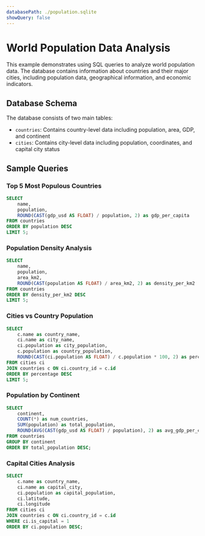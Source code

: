 ```yaml
---
databasePath: ./population.sqlite
showQuery: false
---
```


# World Population Data Analysis

This example demonstrates using SQL queries to analyze world population data. The database contains information about countries and their major cities, including population data, geographical information, and economic indicators.

## Database Schema

The database consists of two main tables:
- `countries`: Contains country-level data including population, area, GDP, and continent
- `cities`: Contains city-level data including population, coordinates, and capital city status

## Sample Queries

### Top 5 Most Populous Countries

```sql
SELECT 
    name,
    population,
    ROUND(CAST(gdp_usd AS FLOAT) / population, 2) as gdp_per_capita
FROM countries 
ORDER BY population DESC 
LIMIT 5;
```

### Population Density Analysis

```sql
SELECT 
    name,
    population,
    area_km2,
    ROUND(CAST(population AS FLOAT) / area_km2, 2) as density_per_km2
FROM countries 
ORDER BY density_per_km2 DESC
LIMIT 5;
```

### Cities vs Country Population

```sql
SELECT 
    c.name as country_name,
    ci.name as city_name,
    ci.population as city_population,
    c.population as country_population,
    ROUND(CAST(ci.population AS FLOAT) / c.population * 100, 2) as percentage
FROM cities ci
JOIN countries c ON ci.country_id = c.id
ORDER BY percentage DESC
LIMIT 5;
```

### Population by Continent

```sql
SELECT 
    continent,
    COUNT(*) as num_countries,
    SUM(population) as total_population,
    ROUND(AVG(CAST(gdp_usd AS FLOAT) / population), 2) as avg_gdp_per_capita
FROM countries
GROUP BY continent
ORDER BY total_population DESC;
```

### Capital Cities Analysis

```sql
SELECT 
    c.name as country_name,
    ci.name as capital_city,
    ci.population as capital_population,
    ci.latitude,
    ci.longitude
FROM cities ci
JOIN countries c ON ci.country_id = c.id
WHERE ci.is_capital = 1
ORDER BY ci.population DESC;
```
